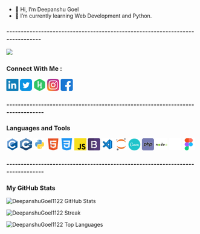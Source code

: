 - 👋 Hi, I’m Deepanshu Goel
- 🌱 I’m currently learning Web Development and Python.

### -----------------------------------------------------------------------------

<p><img src="https://komarev.com/ghpvc/?username=DeepanshuGoel1122" /></p>

### Connect With Me :
<p align="left">
  <a href="https://www.linkedin.com/in/deepanshu-goel-dp/"><img alt="Linkedin" title="Linkedin" height="32" width="32" src="https://github.com/DeepanshuGoel1122/DeepanshuGoel1122/blob/main/assets/linkedin.svg"></a>
  <a href="https://twitter.com/Dpdeepanshu1122"><img alt="Twitter" title="Twitter" height="32" width="32" src="https://github.com/DeepanshuGoel1122/DeepanshuGoel1122/blob/main/assets/twitter.svg"></a>
  <a href="https://www.hackerrank.com/deepanshugoel111"><img alt="Hackerrank" title="Hackerrank" height="32" width="32" src="https://github.com/DeepanshuGoel1122/DeepanshuGoel1122/blob/main/assets/hackerrank.svg"></a>
  <a href="https://www.instagram.com/deepanshu_goel_1122/"><img alt="Instagram" title="Instagram" height="32" width="32" src="https://github.com/DeepanshuGoel1122/DeepanshuGoel1122/blob/main/assets/instagram.svg"></a>
  <a href="https://www.facebook.com/deepanshu.goel.1122"><img alt="Facebook" title="Facebook" height="32" width="32" src="https://github.com/DeepanshuGoel1122/DeepanshuGoel1122/blob/main/assets/facebook.svg"></a>
  
  
</p>

### ------------------------------------------------------------------------------

### Languages and Tools
<p align="left">
  <img alt="C" title="C" height="32" width="32" src="https://github.com/DeepanshuGoel1122/DeepanshuGoel1122/blob/main/assets/c.svg">
  <img alt="CPP" title="CPP" height="32" width="32" src="https://github.com/DeepanshuGoel1122/DeepanshuGoel1122/blob/main/assets/cpp.svg">
  <img alt="Python" title="Python" height="32" width="32" src="https://github.com/DeepanshuGoel1122/DeepanshuGoel1122/blob/main/assets/python.svg">
  <img alt="Html5" title="HTML5" height="32" width="32" src="https://github.com/DeepanshuGoel1122/DeepanshuGoel1122/blob/main/assets/html5.svg">
  <img alt="CSS" title="CSS" height="32" width="32" src="https://github.com/DeepanshuGoel1122/DeepanshuGoel1122/blob/main/assets/css.svg">
  <img alt="Javascript" title="JavaScript" height="32" width="32" src="https://github.com/DeepanshuGoel1122/DeepanshuGoel1122/blob/main/assets/javascript.svg">
  <img alt="Bootstrap" title="Bootstrap" height="32" width="32" src="https://github.com/DeepanshuGoel1122/DeepanshuGoel1122/blob/main/assets/bootstrap.svg">
  <img alt="visual studio code" title="VS Code" height="32" width="32" src="https://github.com/DeepanshuGoel1122/DeepanshuGoel1122/blob/main/assets/vs-code.svg">
  <img alt="Jupyter Notebook" title="Jupyter Notebook" height="32" width="32" src="https://github.com/DeepanshuGoel1122/DeepanshuGoel1122/blob/main/assets/jupyter.svg">
  <img alt="Canva" title="Canva" height="32" width="32" src="https://github.com/DeepanshuGoel1122/DeepanshuGoel1122/blob/main/assets/canva.svg">
  <img alt="php" title="php" height="32" width="32" src="https://github.com/DeepanshuGoel1122/DeepanshuGoel1122/blob/main/assets/php.svg">
  <img alt="Node js" title="Node js" height="32" width="32" src="https://github.com/DeepanshuGoel1122/DeepanshuGoel1122/blob/main/assets/node-js.svg">
  <img alt="Qt-designer" title="Qt Desiger" height="32" width="32" src="https://github.com/DeepanshuGoel1122/DeepanshuGoel1122/blob/main/assets/Qt_logo.svg">
  <img alt="Figma" title="Figma" height="32" width="32" src="https://github.com/DeepanshuGoel1122/DeepanshuGoel1122/blob/main/assets/figma.svg">
</p>

### ------------------------------------------------------------------------------


### My GitHub Stats
<p><img align="centre" src="https://github-readme-stats.vercel.app/api?username=DeepanshuGoel1122&show_icons=true&theme=radical" alt="DeepanshuGoel1122 GitHub Stats" /></p>
<p><img align="centre" src="http://github-readme-streak-stats.herokuapp.com?user=DeepanshuGoel1122&theme=radical" alt="DeepanshuGoel1122 Streak" /></p>
<p><img align="centre" src="https://github-readme-stats.vercel.app/api/top-langs/?username=DeepanshuGoel1122&show_icons=true&theme=radical" alt="DeepanshuGoel1122 Top Languages"</p>
  

<!---
DeepanshuGoel1122/DeepanshuGoel1122 is a ✨ special ✨ repository because its `README.md` (this file) appears on your GitHub profile.
You can click the Preview link to take a look at your changes.
--->
